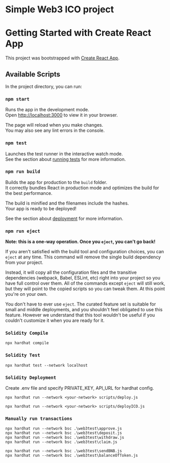 # Simple Web3 ICO project

# Getting Started with Create React App

This project was bootstrapped with [Create React App](https://github.com/facebook/create-react-app).

## Available Scripts

In the project directory, you can run:

### `npm start`

Runs the app in the development mode.\
Open [http://localhost:3000](http://localhost:3000) to view it in your browser.

The page will reload when you make changes.\
You may also see any lint errors in the console.

### `npm test`

Launches the test runner in the interactive watch mode.\
See the section about [running tests](https://facebook.github.io/create-react-app/docs/running-tests) for more information.

### `npm run build`

Builds the app for production to the `build` folder.\
It correctly bundles React in production mode and optimizes the build for the best performance.

The build is minified and the filenames include the hashes.\
Your app is ready to be deployed!

See the section about [deployment](https://facebook.github.io/create-react-app/docs/deployment) for more information.

### `npm run eject`

**Note: this is a one-way operation. Once you `eject`, you can't go back!**

If you aren't satisfied with the build tool and configuration choices, you can `eject` at any time. This command will remove the single build dependency from your project.

Instead, it will copy all the configuration files and the transitive dependencies (webpack, Babel, ESLint, etc) right into your project so you have full control over them. All of the commands except `eject` will still work, but they will point to the copied scripts so you can tweak them. At this point you're on your own.

You don't have to ever use `eject`. The curated feature set is suitable for small and middle deployments, and you shouldn't feel obligated to use this feature. However we understand that this tool wouldn't be useful if you couldn't customize it when you are ready for it.

### `Solidity Compile`

    npx hardhat compile

### `Solidity Test`
    npx hardhat test --network localhost
### `Solidity Deployment`
Create .env file and specify PRIVATE_KEY, API_URL for hardhat config.

    npx hardhat run --network <your-network> scripts/deploy.js

    npx hardhat run --network <your-network> scripts/deployICO.js
### `Manually run transactions`

    npx hardhat run --network bsc .\web3test\approve.js
    npx hardhat run --network bsc .\web3test\deposit.js
    npx hardhat run --network bsc .\web3test\withdraw.js
    npx hardhat run --network bsc .\web3test\claim.js

    npx hardhat run --network bsc .\web3test\sendBNB.js
    npx hardhat run --network bsc .\web3test\balanceOfToken.js
    
    

     